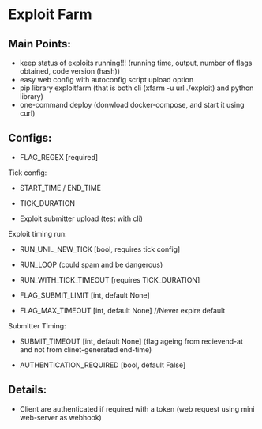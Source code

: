 # Exploit Farm

## Main Points:
- keep status of exploits running!!! (running time, output, number of flags obtained, code version (hash))
- easy web config with autoconfig script upload option
- pip library exploitfarm (that is both cli (xfarm -u url ./exploit) and python library)
- one-command deploy (donwload docker-compose, and start it using curl)

## Configs:
- FLAG_REGEX [required]

Tick config:
- START_TIME / END_TIME 
- TICK_DURATION 

- Exploit submitter upload (test with cli)

Exploit timing run:
- RUN_UNIL_NEW_TICK [bool, requires tick config]
- RUN_LOOP (could spam and be dangerous)
- RUN_WITH_TICK_TIMEOUT [requires TICK_DURATION]

- FLAG_SUBMIT_LIMIT [int, default None]
- FLAG_MAX_TIMEOUT [int, default None] //Never expire default

Submitter Timing:
- SUBMIT_TIMEOUT [int, default None] (flag ageing from recievend-at and not from clinet-generated end-time)

- AUTHENTICATION_REQUIRED [bool, default False]

## Details:
- Client are authenticated if required with a token (web request using mini web-server as webhook)


